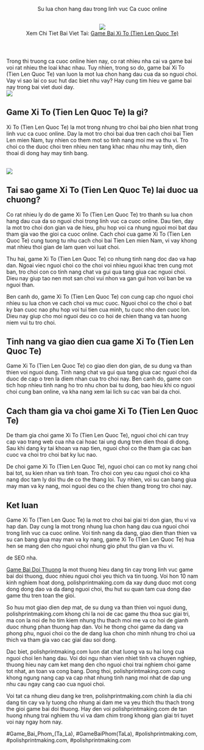 <header>

<p>Su lua chon hang dau trong linh vuc Ca cuoc online</p><br><img src="https://polishprintmaking.com/wp-content/uploads/2025/03/game-bai-doi-thuong-pub-g-55-1.jpg"></br>
Xem Chi Tiet Bai Viet Tai: <a href="https://polishprintmaking.com/game-bai-xi-to-tien-len-quoc-te/">Game Bai Xi To (Tien Len Quoc Te)</a>
</header><main>
<p>Trong thi truong ca cuoc online hien nay, co rat nhieu nha cai va game bai voi rat nhieu the loai khac nhau. Tuy nhien, trong so do, game bai Xi To (Tien Len Quoc Te) van luon la mot lua chon hang dau cua da so nguoi choi. Vay vi sao lai co suc hut dac biet nhu vay? Hay cung tim hieu ve game bai nay trong bai viet duoi day.<br><img src="https://polishprintmaking.com/wp-content/uploads/2025/03/game-bai-doi-thuong-pub-g-113.jpg"></br>
<h2>Game Xi To (Tien Len Quoc Te) la gi?</h2>
<p>Xi To (Tien Len Quoc Te) la mot trong nhung tro choi bai pho bien nhat trong linh vuc ca cuoc online. Day la mot tro choi bai dua tren cach choi bai Tien Len mien Nam, tuy nhien co them mot so tinh nang moi me va thu vi. Tro choi co the duoc choi tren nhieu nen tang khac nhau nhu may tinh, dien thoai di dong hay may tinh bang.</p><br><img src="https://polishprintmaking.com/wp-content/uploads/2025/03/game-bai-doi-thuong-pub-g-57-1.jpg"></br>
<h2>Tai sao game Xi To (Tien Len Quoc Te) lai duoc ua chuong?</h2>
<p>Co rat nhieu ly do de game Xi To (Tien Len Quoc Te) tro thanh su lua chon hang dau cua da so nguoi choi trong linh vuc ca cuoc online. Dau tien, day la mot tro choi don gian va de hieu, phu hop voi ca nhung nguoi moi bat dau tham gia vao the gioi ca cuoc online. Cach choi cua game Xi To (Tien Len Quoc Te) cung tuong tu nhu cach choi bai Tien Len mien Nam, vi vay khong mat nhieu thoi gian de lam quen voi luat choi.
<p>Thu hai, game Xi To (Tien Len Quoc Te) co nhung tinh nang doc dao va hap dan. Ngoai viec nguoi choi co the choi voi nhieu nguoi khac tren cung mot ban, tro choi con co tinh nang chat va gui qua tang giua cac nguoi choi. Dieu nay giup tao nen mot san choi vui nhon va gan gui hon voi ban be va nguoi than.</p>
<p>Ben canh do, game Xi To (Tien Len Quoc Te) con cung cap cho nguoi choi nhieu su lua chon ve cach choi va muc cuoc. Nguoi choi co the choi o bat ky ban cuoc nao phu hop voi tui tien cua minh, tu cuoc nho den cuoc lon. Dieu nay giup cho moi nguoi deu co co hoi de chien thang va tan huong niem vui tu tro choi.
<h2>Tinh nang va giao dien cua game Xi To (Tien Len Quoc Te)</h2>
<p>Game Xi To (Tien Len Quoc Te) co giao dien don gian, de su dung va than thien voi nguoi dung. Tinh nang chat va gui qua tang giua cac nguoi choi da duoc de cap o tren la diem nhan cua tro choi nay. Ben canh do, game con tich hop nhieu tinh nang ho tro nhu chon bai tu dong, bao hieu khi co nguoi choi cung ban online, va kha nang xem lai lich su cac van bai da choi.</p>
<h2>Cach tham gia va choi game Xi To (Tien Len Quoc Te)</h2>
<p>De tham gia choi game Xi To (Tien Len Quoc Te), nguoi choi chi can truy cap vao trang web cua nha cai hoac tai ung dung tren dien thoai di dong. Sau khi dang ky tai khoan va nap tien, nguoi choi co the tham gia cac ban cuoc va choi tro choi bat ky luc nao.</p>
<p>De choi game Xi To (Tien Len Quoc Te), nguoi choi can co mot ky nang choi bai tot, su kien nhan va tinh toan. Tro choi con yeu cau nguoi choi co kha nang doc tam ly doi thu de co the thang loi. Tuy nhien, voi su can bang giua may man va ky nang, moi nguoi deu co the chien thang trong tro choi nay.</p>
<h2>Ket luan</h2>
<p>Game Xi To (Tien Len Quoc Te) la mot tro choi bai giai tri don gian, thu vi va hap dan. Day cung la mot trong nhung lua chon hang dau cua nguoi choi trong linh vuc ca cuoc online. Voi tinh nang da dang, giao dien than thien va su can bang giua may man va ky nang, game Xi To (Tien Len Quoc Te) hua hen se mang den cho nguoi choi nhung gio phut thu gian va thu vi.</p>
</main><p>de SEO nha.

<a href="https://polishprintmaking.com/">Game Bai Doi Thuong</a> la mot thuong hieu dang tin cay trong linh vuc game bai doi thuong, duoc nhieu nguoi choi yeu thich va tin tuong. Voi hon 10 nam kinh nghiem hoat dong, polishprintmaking.com da xay dung duoc mot cong dong dong dao va da dang nguoi choi, thu hut su quan tam cua dong dao game thu tren toan the gioi.

So huu mot giao dien dep mat, de su dung va than thien voi nguoi dung, polishprintmaking.com khong chi la noi de cac game thu thoa suc giai tri, ma con la noi de ho tim kiem nhung thu thach moi me va co hoi de gianh duoc nhung phan thuong hap dan. Voi he thong choi game da dang va phong phu, nguoi choi co the de dang lua chon cho minh nhung tro choi ua thich va tham gia vao cac giai dau soi dong.

Dac biet, polishprintmaking.com luon dat chat luong va su hai long cua nguoi choi len hang dau. Voi doi ngu nhan vien nhiet tinh va chuyen nghiep, thuong hieu nay cam ket mang den cho nguoi choi trai nghiem choi game tot nhat, an toan va cong bang. Dong thoi, polishprintmaking.com cung khong ngung nang cap va cap nhat nhung tinh nang moi nhat de dap ung nhu cau ngay cang cao cua nguoi choi.

Voi tat ca nhung dieu dang ke tren, polishprintmaking.com chinh la dia chi dang tin cay va ly tuong cho nhung ai dam me va yeu thich thu thach trong the gioi game bai doi thuong. Hay den voi polishprintmaking.com de tan huong nhung trai nghiem thu vi va dam chim trong khong gian giai tri tuyet voi nay ngay hom nay.</p>
#Game_Bai_Phom_(Ta_La), #GameBaiPhom(TaLa), #polishprintmaking.com, #polishprintmaking.com, #polishprintmaking.com
